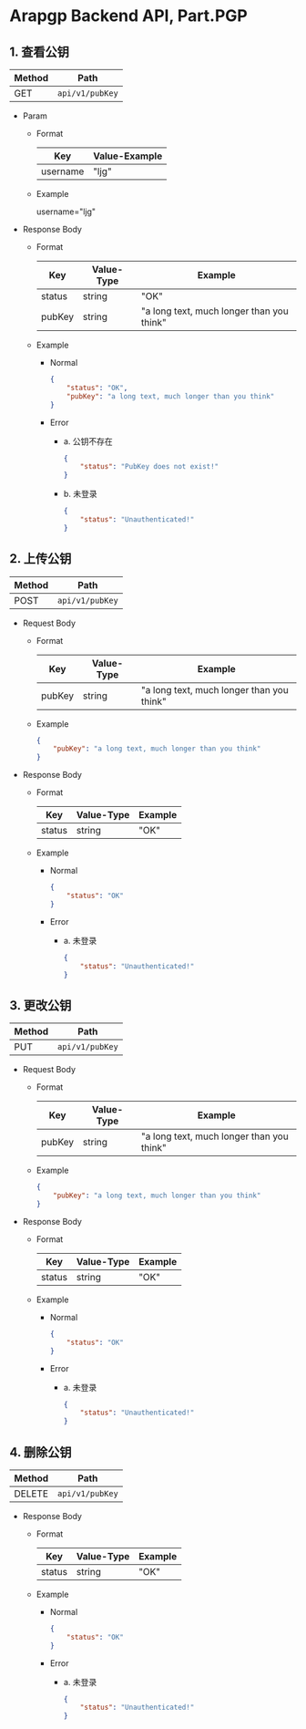# Arapgp Backend API, Part.PGP

## 1. 查看公钥

| Method | Path |
|-|-|
| GET | `api/v1/pubKey` |

* Param

  * Format

    |Key|Value-Example|
    |-|-|
    | username | "ljg" |

  * Example

    username="ljg"

* Response Body

  * Format

    | Key | Value-Type | Example |
    |-|-|-|
    | status | string | "OK" |
    | pubKey | string | "a long text, much longer than you think" |

  * Example

    * Normal

      ```json
      {
          "status": "OK",
          "pubKey": "a long text, much longer than you think"
      }
      ```

    * Error

      * a. 公钥不存在

        ```json
        {
            "status": "PubKey does not exist!"
        }
        ```

      * b. 未登录

        ```json
        {
            "status": "Unauthenticated!"
        }
        ```

## 2. 上传公钥

| Method | Path |
|-|-|
| POST | `api/v1/pubKey` |

* Request Body

  * Format

    | Key | Value-Type | Example |
    |-|-|-|
    | pubKey | string | "a long text, much longer than you think" |

  * Example

    ```json
    {
        "pubKey": "a long text, much longer than you think"
    }
    ```

* Response Body

  * Format

    | Key | Value-Type | Example |
    |-|-|-|
    | status | string | "OK" |

  * Example

    * Normal

      ```json
      {
          "status": "OK"
      }
      ```

    * Error

      * a. 未登录

        ```json
        {
            "status": "Unauthenticated!"
        }
        ```

## 3. 更改公钥

| Method | Path |
|-|-|
| PUT | `api/v1/pubKey` |

* Request Body

  * Format

    | Key | Value-Type | Example |
    |-|-|-|
    | pubKey | string | "a long text, much longer than you think" |

  * Example

    ```json
    {
        "pubKey": "a long text, much longer than you think"
    }
    ```

* Response Body

  * Format

    | Key | Value-Type | Example |
    |-|-|-|
    | status | string | "OK" |

  * Example

    * Normal

      ```json
      {
          "status": "OK"
      }
      ```

    * Error

      * a. 未登录

        ```json
        {
            "status": "Unauthenticated!"
        }
        ```

## 4. 删除公钥

| Method | Path |
|-|-|
| DELETE | `api/v1/pubKey` |

* Response Body

  * Format

    | Key | Value-Type | Example |
    |-|-|-|
    | status | string | "OK" |

  * Example

    * Normal

      ```json
      {
          "status": "OK"
      }
      ```

    * Error

      * a. 未登录

        ```json
        {
            "status": "Unauthenticated!"
        }
        ```
